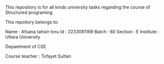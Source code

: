 This repository is for all kinds university tasks regarding the course of Structured programing

This repoitory belongs to:

Name : Afsana tahsin toru
Id : 2233081169 
Batch : 60 
Section : E 
Institute : Uttara University

Depaetment of CSE

Course teacher : Tofayet Sultan
